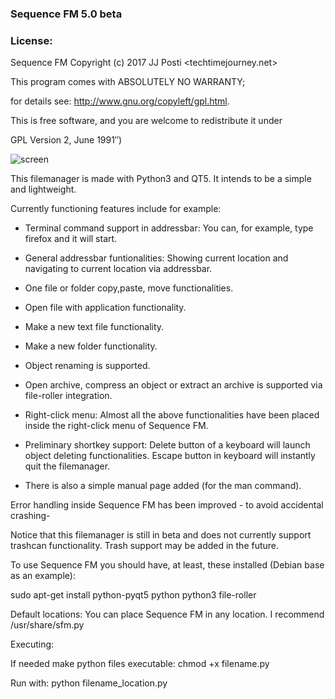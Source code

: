 ### Sequence FM 5.0 beta


### License:

Sequence FM Copyright (c) 2017 JJ Posti <techtimejourney.net>

This program comes with ABSOLUTELY NO WARRANTY;

for details see: http://www.gnu.org/copyleft/gpl.html.

This is free software, and you are welcome to redistribute it under

GPL Version 2, June 1991″)

![screen](https://user-images.githubusercontent.com/29865797/53697710-09e2ec00-3dcc-11e9-8f9e-011f6e417323.jpg)



This filemanager is made with Python3 and QT5. It intends to be a simple and lightweight.

Currently functioning features include for example:

- Terminal command support in addressbar: You can, for example, type firefox and it will start.

- General addressbar funtionalities: Showing current location and navigating to current location via addressbar.

- One file or folder copy,paste, move functionalities.

- Open file with application functionality.

- Make a new text file functionality.

- Make a new folder functionality.

- Object renaming is supported.

- Open archive, compress an object or extract an archive is supported via file-roller integration.

- Right-click menu: Almost all the above functionalities have been placed inside the right-click menu of Sequence FM.

- Preliminary shortkey support: Delete button of a keyboard will launch object deleting functionalities. Escape button in keyboard will instantly quit the filemanager.

- There is also a simple manual page added (for the man command).

Error handling inside Sequence FM has been improved - to avoid accidental crashing-


Notice that this filemanager is still in beta and does not currently support trashcan functionality. Trash support may be added in the future. 


To use Sequence FM you should have, at least, these installed (Debian base as an example):

sudo apt-get install python-pyqt5 python python3 file-roller


Default locations: You can place Sequence FM in any location. I recommend /usr/share/sfm.py


Executing:

If needed make python files executable: chmod +x filename.py

Run with: python filename_location.py
